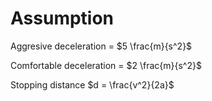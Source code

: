 # Assumption

Aggresive deceleration = $5 \frac{m}{s^2}$

Comfortable deceleration = $2 \frac{m}{s^2}$

Stopping distance $d = \frac{v^2}{2a}$
